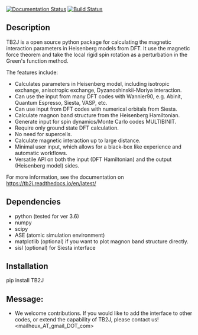 [![Documentation Status](https://readthedocs.org/projects/tb2j/badge/?version=latest)](https://tb2j.readthedocs.io/en/latest/?badge=latest)
[![Build Status](https://app.travis-ci.com/mailhexu/TB2J.svg?branch=master)](https://app.travis-ci.com/mailhexu/TB2J)

## Description

TB2J is a open source python package for calculating the magnetic interaction parameters in Heisenberg models from DFT. It use the magnetic force theorem and take the local rigid spin rotation as a perturbation in the Green's function method. 

The features include:
 - Calculates  parameters in Heisenberg model, including isotropic exchange, anisotropic exchange, Dyzanoshinskii-Moriya interaction.
 - Can use the input from many DFT codes with Wannier90, e.g. Abinit, Quantum Espresso, Siesta, VASP, etc.
 - Can use input from DFT codes with numerical orbitals from Siesta.
 - Calculate magnon band structure from the Heisenberg Hamiltonian.
 - Generate input for spin dynamics/Monte Carlo codes MULTIBINIT.
 - Require only ground state DFT calculation.
 - No need for supercells.
 - Calculate magnetic interaction up to large distance. 
 - Minimal user input, which allows for a black-box like experience and automatic workflows.
 - Versatile API on both the input (DFT Hamiltonian) and the output (Heisenberg model) sides.

For more information, see the documentation on
 <https://tb2j.readthedocs.io/en/latest/>

## Dependencies
* python (tested for ver 3.6)
* numpy 
* scipy
* ASE (atomic simulation environment) 
* matplotlib  (optional) if you want to plot magnon band structure directly. 
* sisl (optional) for Siesta interface

## Installation
pip install TB2J

## Message:
- We welcome contributions. If you would like to add the interface to other codes, or extend the capability of TB2J, please contact us! <mailheux_AT_gmail_DOT_com>


